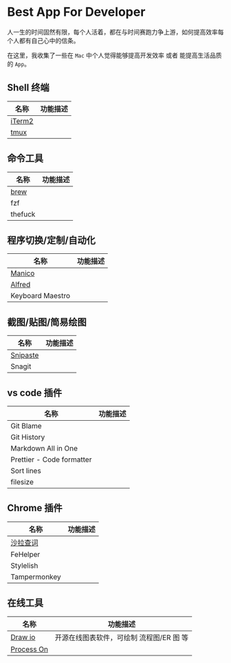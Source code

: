 # Best App For Developer

人一生的时间固然有限，每个人活着，都在与时间赛跑力争上游，如何提高效率每个人都有自己心中的信条。

在这里，我收集了一些在 `Mac` 中个人觉得能够提高开发效率 或者 能提高生活品质的 `App`。

## Shell 终端

| 名称                                 | 功能描述 |
| ------------------------------------ | -------- |
| [iTerm2](https://www.iterm2.com)     |          |
| [tmux](https://github.com/tmux/tmux) |          |

## 命令工具

| 名称                    | 功能描述 |
| ----------------------- | -------- |
| [brew](https://brew.sh) |          |
| fzf                     |          |
| thefuck                 |          |

## 程序切换/定制/自动化

| 名称                                | 功能描述 |
| ----------------------------------- | -------- |
| [Manico](https://manico.im)         |          |
| [Alfred](https://www.alfredapp.com) |          |
| Keyboard Maestro                    |          |

## 截图/贴图/简易绘图

| 名称                                | 功能描述 |
| ----------------------------------- | -------- |
| [Snipaste](https://zh.snipaste.com) |          |
| Snagit                              |          |

## vs code 插件

| 名称                      | 功能描述 |
| ------------------------- | -------- |
| Git Blame                 |          |
| Git History               |          |
| Markdown All in One       |          |
| Prettier - Code formatter |          |
| Sort lines                |          |
| filesize                  |          |

## Chrome 插件

| 名称                                              | 功能描述 |
| ------------------------------------------------- | -------- |
| [沙拉查词](https://github.com/crimx/ext-saladict) |          |
| FeHelper                                          |          |
| Stylelish                                         |          |
| Tampermonkey                                      |          |

## 在线工具

| 名称                                    | 功能描述                                 |
| --------------------------------------- | ---------------------------------------- |
| [Draw io](https://www.draw.io)          | 开源在线图表软件，可绘制 流程图/ER 图 等 |
| [Process On](https://www.processon.com) |                                          |
